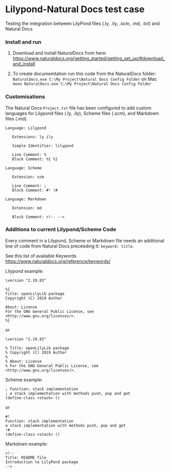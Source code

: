 # Lilypond-Natural Docs test case

Testing the integration between LilyPond files (.ly, .ily, .scm, .md, .txt) and Natural Docs

### Install and run
1. Download and install NaturalDocs from here:
https://www.naturaldocs.org/getting_started/getting_set_up/#download_and_install

2. To create documemtation run this code from the NaturalDocs folder:
```NaturalDocs.exe C:\My Project\Natural Docs Config Folder```
on Mac
```mono NaturalDocs.exe C:\My Project\Natural Docs Config Folder```


### Customisations
The Natural Docs `Project.txt` file has been configured to add custom languages for Lilypond files (.ly, .ily), Scheme files (.scm), and Markdown files (.md).

```
Language: Lilypond

   Extensions: ly ily

   Simple Identifier: lilypond

   Line Comment: %
   Block Comment: %{ %}

Language: Scheme

   Extension: scm

   Line Comment: ;
   Block Comment: #! !#

Language: Markdown

   Extension: md

   Block Comment: <!-- -->
```
### Additions to current Lilypond/Scheme Code
Every comment in a Lilypond, Scheme or Markdown file needs an additional line of code from Natural Docs preceeding it: `keyword: title`.

See this list of available Keywords
https://www.naturaldocs.org/reference/keywords/

Lilypond example:
```
\version "2.19.83"

%{
Title: openLilyLib package
Copyright (C) 2019 Author

About: License
For the GNU General Public License, see <http://www.gnu.org/licenses/>.
%}
```
or
```
\version "2.19.83"

% Title: openLilyLib package
% Copyright (C) 2019 Author
%
% About: License
% For the GNU General Public License, see <http://www.gnu.org/licenses/>.
```

Scheme example:
```
; Function: stack implementation
; a stack implementation with methods push, pop and get
(define-class <stack> ()
```
or
```
#!
Function: stack implementation
a stack implementation with methods push, pop and get
!#
(define-class <stack> ()
```

Markdown example:
```
<!--
Title: README file
Introduction to LilyPond package
-->
```

